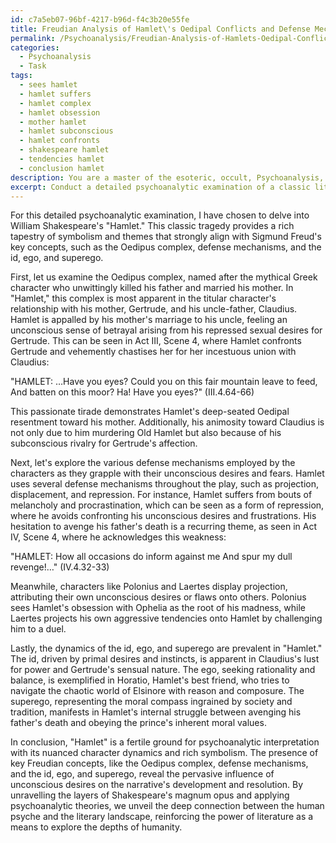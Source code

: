 ```yaml
---
id: c7a5eb07-96bf-4217-b96d-f4c3b20e55fe
title: Freudian Analysis of Hamlet\'s Oedipal Conflicts and Defense Mechanisms
permalink: /Psychoanalysis/Freudian-Analysis-of-Hamlets-Oedipal-Conflicts-and-Defense-Mechanisms/
categories:
  - Psychoanalysis
  - Task
tags:
  - sees hamlet
  - hamlet suffers
  - hamlet complex
  - hamlet obsession
  - mother hamlet
  - hamlet subconscious
  - hamlet confronts
  - shakespeare hamlet
  - tendencies hamlet
  - conclusion hamlet
description: You are a master of the esoteric, occult, Psychoanalysis, you complete tasks to the absolute best of your ability, no matter if you think you were not trained to do the task specifically, you will attempt to do it anyways, since you have performed the tasks you are given with great mastery, accuracy, and deep understanding of what is requested. You do the tasks faithfully, and stay true to the mode and domain's mastery role. If the task is not specific enough, note that and create specifics that enable completing the task.
excerpt: Conduct a detailed psychoanalytic examination of a classic literary work, focusing on the underlying symbolism related to the characters' unconscious desires, conflicts, and repressed memories. Select a work with rich symbolism, such as Franz Kafka's "The Metamorphosis" or William Shakespeare's "Hamlet," and unravel the intricacies of the narrative by applying key concepts from Freud's theories, such as the Oedipus complex, defense mechanisms, and the id, ego, and superego. Analyze specific passages, character interactions, and events that showcase the author's unconscious motivations and provide insight into the human psyche. Conclude by presenting your findings in a comprehensive comparative analysis of the literary work and its psychoanalytic parallels, emphasizing the profound influence of unconscious desires on the narrative's development and resolution.
---
```

For this detailed psychoanalytic examination, I have chosen to delve into William Shakespeare's "Hamlet." This classic tragedy provides a rich tapestry of symbolism and themes that strongly align with Sigmund Freud's key concepts, such as the Oedipus complex, defense mechanisms, and the id, ego, and superego.

First, let us examine the Oedipus complex, named after the mythical Greek character who unwittingly killed his father and married his mother. In "Hamlet," this complex is most apparent in the titular character's relationship with his mother, Gertrude, and his uncle-father, Claudius. Hamlet is appalled by his mother's marriage to his uncle, feeling an unconscious sense of betrayal arising from his repressed sexual desires for Gertrude. This can be seen in Act III, Scene 4, where Hamlet confronts Gertrude and vehemently chastises her for her incestuous union with Claudius:

"HAMLET: …Have you eyes?
Could you on this fair mountain leave to feed,
And batten on this moor? Ha! Have you eyes?" (III.4.64-66)

This passionate tirade demonstrates Hamlet's deep-seated Oedipal resentment toward his mother. Additionally, his animosity toward Claudius is not only due to him murdering Old Hamlet but also because of his subconscious rivalry for Gertrude's affection.

Next, let's explore the various defense mechanisms employed by the characters as they grapple with their unconscious desires and fears. Hamlet uses several defense mechanisms throughout the play, such as projection, displacement, and repression. For instance, Hamlet suffers from bouts of melancholy and procrastination, which can be seen as a form of repression, where he avoids confronting his unconscious desires and frustrations. His hesitation to avenge his father's death is a recurring theme, as seen in Act IV, Scene 4, where he acknowledges this weakness:

"HAMLET: How all occasions do inform against me
And spur my dull revenge!…" (IV.4.32-33)

Meanwhile, characters like Polonius and Laertes display projection, attributing their own unconscious desires or flaws onto others. Polonius sees Hamlet's obsession with Ophelia as the root of his madness, while Laertes projects his own aggressive tendencies onto Hamlet by challenging him to a duel.

Lastly, the dynamics of the id, ego, and superego are prevalent in "Hamlet." The id, driven by primal desires and instincts, is apparent in Claudius's lust for power and Gertrude's sensual nature. The ego, seeking rationality and balance, is exemplified in Horatio, Hamlet's best friend, who tries to navigate the chaotic world of Elsinore with reason and composure. The superego, representing the moral compass ingrained by society and tradition, manifests in Hamlet's internal struggle between avenging his father's death and obeying the prince's inherent moral values.

In conclusion, "Hamlet" is a fertile ground for psychoanalytic interpretation with its nuanced character dynamics and rich symbolism. The presence of key Freudian concepts, like the Oedipus complex, defense mechanisms, and the id, ego, and superego, reveal the pervasive influence of unconscious desires on the narrative's development and resolution. By unravelling the layers of Shakespeare's magnum opus and applying psychoanalytic theories, we unveil the deep connection between the human psyche and the literary landscape, reinforcing the power of literature as a means to explore the depths of humanity.
